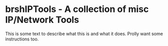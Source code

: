 # brshIPTools - A collection of misc IP/Network Tools

This is some text to describe what this is and what it does. Prolly want some instructions too.

